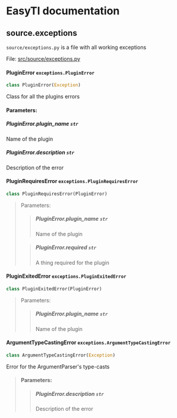 # EasyTl documentation

## source.exceptions
`source/exceptions.py` is a file with all working exceptions

File: [src/source/exceptions.py](../../src/source/exceptions.py)

#### PluginError `exceptions.PluginError`
```python
class PluginError(Exception)
```
Class for all the plugins errors

#### Parameters:

##### PluginError.plugin\_name `str`
Name of the plugin

##### PluginError.description `str`
Description of the error


#### PluginRequiresError `exceptions.PluginRequiresError`
```python
class PluginRequiresError(PluginError)
```

> Parameters:
> 
>> ##### PluginError.plugin\_name `str`
>> Name of the plugin
>
>> ##### PluginError.required `str`
>> A thing required for the plugin


#### PluginExitedError `exceptions.PluginExitedError`
```python
class PluginExitedError(PluginError)
```

> Parameters:
> 
>> ##### PluginError.plugin\_name `str`
>> Name of the plugin


#### ArgumentTypeCastingError `exceptions.ArgumentTypeCastingError`
```python
class ArgumentTypeCastingError(Exception)
```
Error for the ArgumentParser's type-casts

> #### Parameters:
> 
>> ##### PluginError.description `str`
>> Description of the error